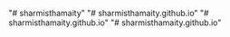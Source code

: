 "# sharmisthamaity" 
"# sharmisthamaity.github.io" 
"# sharmisthamaity.github.io" 
"# sharmisthamaity.github.io" 
